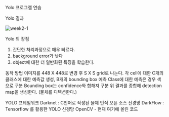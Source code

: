 Yolo 프로그램 연습

Yolo 결과

![week2-1](https://user-images.githubusercontent.com/38696775/111876009-05ec8b80-89e0-11eb-81ac-880da07de0aa.jpg)


Yolo 의 장점
1. 간단한 처리과정으로 매우 빠르다.
2. background error가 낮다
3. object에 대한 더 일반화된 특징을 학습한다.

동작 방법
이미지를 448 X 448로 변경 후 S X S grid로 나눈다.
  각 cell에 대한 C개의 클래스에 대한 예측값 생성, B개의 bounding box 예측
  Class에 대한 예측은 경우 색으로 구분
  Bounding box는 confidence와 합해져 구분
  위 결과를 종합해 detection map을 생성한다. (물체를 디텍션한다.)


YOLO 프레임워크
  Darknet : C언어로 작성된 물체 인식 오픈 소스 신경망
  DarkFlow : Tensorflow 를 활용한 YOLO 신경망
  OpenCV - 현재 여기에 올린 코드

